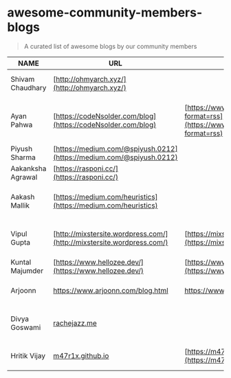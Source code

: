 # awesome-community-members-blogs
> A curated list of awesome blogs by our community members

| NAME              | URL                                                                  | RSS                                                                                        | About                                                                             | Subscription                      | Telegram       |
|-------------------|----------------------------------------------------------------------|--------------------------------------------------------------------------------------------|-----------------------------------------------------------------------------------|-----------------------------------|----------------|
| Shivam Chaudhary  | [http://ohmyarch.xyz/](http://ohmyarch.xyz/)                         |                                                                                            | Linux Kernel , Embedded world , RTOS                                              |                                   | cvam0000               |
| Ayan Pahwa        | [https://codeNsolder.com/blog](https://codeNsolder.com/blog)         | [https://www.codensolder.com/blog?format=rss](https://www.codensolder.com/blog?format=rss) | Drones, IoT, Hardware, Makers Project, Embedded Linux, Open Source, CircuitPython | https://codeNsolder.com/subscribe | cli_ninja      |
| Piyush Sharma     | [https://medium.com/@spiyush.0212](https://medium.com/@spiyush.0212) |                                                                                            | Arduino, Raspberry Pi, Dark, Deep Web                                             |                                   |                |
| Aakanksha Agrawal | [https://rasponi.cc/](https://rasponi.cc/)                           |                                                                                            | College,hardware,art                                                              |                                   |                |
| Aakash Mallik     | [https://medium.com/heuristics](https://medium.com/heuristics)       |                                                                                            | Collaborative blogs on Coding, Travel, Life lessons and creative writing.         |                                   | humble_D       |
| Vipul Gupta       | [http://mixstersite.wordpress.com/](http://mixstersite.wordpress.com/)   | [https://mixstersite.wordpress.com/feed/](https://mixstersite.wordpress.com/feed/)         | Experiences, remote work, open-source, documentation, GSoC.                       |                                   | vipulgupta2048 |
| Kuntal Majumder| [https://www.hellozee.dev/](https://www.hellozee.dev/)| [https://www.hellozee.dev/index.xml](https://www.hellozee.dev/index.xml)| Experiences, C++, Krita. ||hellozee|
| Arjoonn| <https://www.arjoonn.com/blog.html>| <https://www.arjoonn.com/feed.xml>| Experiences, Python, Software, poems. ||arjoonn|
| Divya Goswami | [rachejazz.me](https://rachejazz.me/blogs.html) | | Django, Flask, React, C, Git, Bash, vim ,x86, Linux, Cloud, Docker | | anonbiblio
| Hritik Vijay | [m47r1x.github.io](https://m47r1x.github.io) | [https://m47r1x.github.io/index.xml](https://m47r1x.github.io/index.xml) | Linux, C, Bash, Embedded Systems, Security || Voldem00rt |
